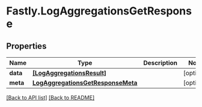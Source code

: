 # Fastly.LogAggregationsGetResponse

## Properties

Name | Type | Description | Notes
------------ | ------------- | ------------- | -------------
**data** | [**[LogAggregationsResult]**](LogAggregationsResult.md) |  | [optional] 
**meta** | [**LogAggregationsGetResponseMeta**](LogAggregationsGetResponseMeta.md) |  | [optional] 


[[Back to API list]](../../README.md#endpoints) [[Back to README]](../../README.md)
